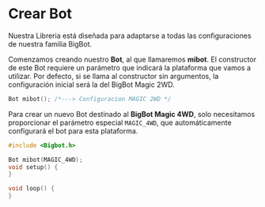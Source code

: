 # Crear Bot
Nuestra Libreria está diseñada para adaptarse a todas las configuraciones de nuestra familia BigBot.

Comenzamos creando nuestro **Bot**, al que llamaremos **mibot**. El constructor de este Bot requiere un parámetro que indicará la plataforma que vamos a utilizar. Por defecto, si se llama al constructor sin argumentos, la configuración inicial será la del BigBot Magic 2WD.
```c
Bot mibot(); /*---> Configuracion MAGIC 2WD */

```

Para crear un nuevo Bot destinado al **BigBot Magic 4WD**, solo necesitamos proporcionar el parámetro especial `MAGIC_4WD`, que automáticamente configurará el bot para esta plataforma.

```c
#include <Bigbot.h>

Bot mibot(MAGIC_4WD);
void setup() {
}

void loop() {
}

```


